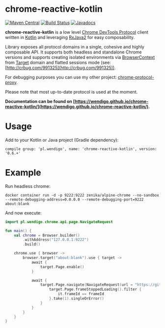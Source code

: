 # chrome-reactive-kotlin

[![Maven Central](https://maven-badges.herokuapp.com/maven-central/pl.wendigo/chrome-reactive-kotlin/badge.svg)](https://maven-badges.herokuapp.com/maven-central/pl.wendigo/chrome-reactive-kotlin) [![Build Status](https://github.com/wendigo/chrome-reactive-kotlin/workflows/Test/badge.svg)](https://github.com/wendigo/chrome-reactive-kotlin/actions) [![Javadocs](https://www.javadoc.io/badge/pl.wendigo/chrome-reactive-kotlin.svg)](https://www.javadoc.io/doc/pl.wendigo/chrome-reactive-kotlin)

**chrome-reactive-kotlin** is a low level [Chrome DevTools Protocol](https://chromedevtools.github.io/debugger-protocol-viewer/) client written in [Kotlin](https://kotlinlang.org) and leveraging [RxJava2](https://github.com/ReactiveX/RxJava) for easy composability. 

Library exposes all protocol domains in a single, cohesive and highly composable API. It supports both headless and standalone Chrome versions and supports creating isolated environments via [BrowserContext](https://chromedevtools.github.io/debugger-protocol-viewer/tot/Target/) from [Target]((https://chromedevtools.github.io/debugger-protocol-viewer/tot/Target/)) domain and flatted sessions mode (see: [http://crbug.com/991325](http://crbug.com/991325)).

For debugging purposes you can use my other project: [chrome-protocol-proxy](https://github.com/wendigo/chrome-protocol-proxy).

Please note that most up-to-date protocol is used at the moment.

**Documentation can be found on [https://wendigo.github.io/chrome-reactive-kotlin/](https://wendigo.github.io/chrome-reactive-kotlin/).**

# Usage

Add to your Kotlin or Java project (Gradle dependency): 

```compile group: 'pl.wendigo', name: 'chrome-reactive-kotlin', version: '0.6.+'```

# Example

Run headless chrome:

```
docker container run -d -p 9222:9222 zenika/alpine-chrome --no-sandbox --remote-debugging-address=0.0.0.0 --remote-debugging-port=9222 about:blank
```

And now execute:

```kotlin
import pl.wendigo.chrome.api.page.NavigateRequest

fun main() {
    val chrome = Browser.builder()
        .withAddress("127.0.0.1:9222")
        .build()

    chrome.use { browser ->
        browser.target("about:blank").use { target ->
            await {
                target.Page.enable()
            }

            await {
                target.Page.navigate(NavigateRequest(url = "https://github.com/wendigo/chrome-reactive-kotlin")).flatMap { (frameId) ->
                    target.Page.frameStoppedLoading().filter {
                        it.frameId == frameId
                    }.take(1).singleOrError()
                }
            }
        }
    }
}
```
